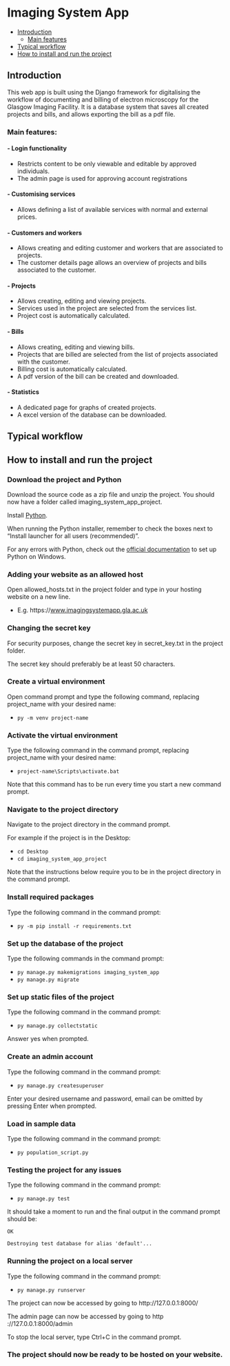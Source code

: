# Imaging System App

* [Introduction](#introduction)
  * [Main features](#main-features)
* [Typical workflow](#typical-workflow)
* [How to install and run the project](#how-to-install-and-run-the-project)

## Introduction

This web app is built using the Django framework for digitalising the workflow of documenting and billing of electron microscopy for the Glasgow Imaging Facility. It is a database system that saves all created projects and bills, and allows exporting the bill as a pdf file.

### Main features:

#### - Login functionality
- Restricts content to be only viewable and editable by approved individuals.
- The admin page is used for approving account registrations

#### - Customising services
- Allows defining a list of available services with normal and external prices.

#### - Customers and workers
- Allows creating and editing customer and workers that are associated to projects.
- The customer details page allows an overview of projects and bills associated to the customer.

#### - Projects
- Allows creating, editing and viewing projects.
- Services used in the project are selected from the services list.
- Project cost is automatically calculated.

#### - Bills
- Allows creating, editing and viewing bills.
- Projects that are billed are selected from the list of projects associated with the customer.
- Billing cost is automatically calculated.
- A pdf version of the bill can be created and downloaded.

#### - Statistics
- A dedicated page for graphs of created projects.
- A excel version of the database can be downloaded.


## Typical workflow


## How to install and run the project

### **Download the project and Python**

Download the source code as a zip file and unzip the project. You should now have a folder called imaging_system_app_project.

Install [Python](https://www.python.org/downloads/release/python-3910/).

When running the Python installer, remember to check the boxes next to “Install launcher for all users (recommended)”.

For any errors with Python, check out the [official documentation](https://docs.python.org/3/using/windows.html) to set up Python on Windows.


### **Adding your website as an allowed host**

Open allowed_hosts.txt in the project folder and type in your hosting website on a new line.
- E.g. https​://www.imagingsystemapp.gla.ac.uk


### **Changing the secret key**

For security purposes, change the secret key in secret_key.txt in the project folder.

The secret key should preferably be at least 50 characters.


### **Create a virtual environment**

Open command prompt and type the following command, replacing project_name with your desired name:
- `py -m venv project-name`


### **Activate the virtual environment**

Type the following command in the command prompt, replacing project_name with your desired name:
- `project-name\Scripts\activate.bat`

Note that this command has to be run every time you start a new command prompt.


### **Navigate to the project directory**

Navigate to the project directory in the command prompt.

For example if the project is in the Desktop:
- `cd Desktop`
- `cd imaging_system_app_project`

Note that the instructions below require you to be in the project directory in the command prompt.


### **Install required packages**

Type the following command in the command prompt:

- `py -m pip install -r requirements.txt`


### **Set up the database of the project**

Type the following commands in the command prompt:
- `py manage.py makemigrations imaging_system_app`
- `py manage.py migrate`


### **Set up static files of the project**

Type the following command in the command prompt:
- `py manage.py collectstatic`

Answer yes when prompted.

### **Create an admin account**

Type the following command in the command prompt:
- `py manage.py createsuperuser`

Enter your desired username and password, email can be omitted by pressing Enter when prompted.


### **Load in sample data**

Type the following command in the command prompt:
- `py population_script.py`


### **Testing the project for any issues**

Type the following command in the command prompt:
- `py manage.py test`

It should take a moment to run and the final output in the command prompt should be:

```
OK

Destroying test database for alias 'default'...
```


### **Running the project on a local server**

Type the following command in the command prompt:
- `py manage.py runserver`

The project can now be accessed by going to http​://127.0.0.1:8000/ 

The admin page can now be accessed by going to http​://127.0.0.1:8000/admin 

To stop the local server, type Ctrl+C in the command prompt.


### **The project should now be ready to be hosted on your website.**
